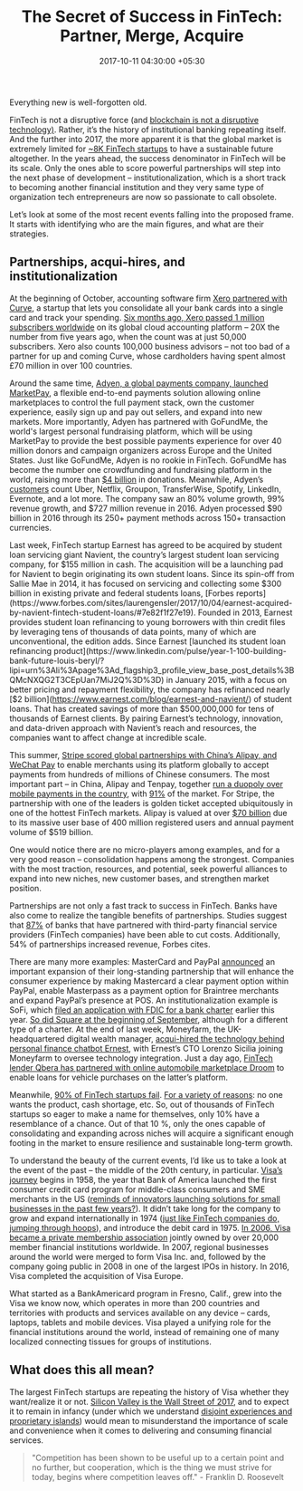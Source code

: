 ﻿---
title: 'The Secret of Success in FinTech: Partner, Merge, Acquire'
date: 2017-10-11 04:30:00 +05:30
tags:
- blockchain
- distributed ledger technology
- payments
- investments
- crowdfunding
- lending
- startups
- mobile payments
- online lending
- small business
Image: "/uploads/merger.jpeg"
Person: Elena Mesropyan
category:
- BankTech
- Retail Banking
- Payments
- Lending
- WealthTech
- Blockchain
Companies:
- Alipay
- Droom
- Earnest
- Evernote
- Groupon
- LinkedIn
- Masterpass
- Moneyfarm
- Navient
- Netflix
- Paypal
- Qbera
- SoFi
- Spotify
- Square
- TransferWise
- Uber
- WeChat
Markets:
- Asia
- US
- Europe
- North America
layout: post
---

Everything new is well-forgotten old.

FinTech is not a disruptive force (and [blockchain is not a disruptive technology)](https://letstalkpayments.com/45-plus-use-cases-for-blockchain-technology/). Rather, it’s the history of institutional banking repeating itself. And the further into 2017, the more apparent it is that the global market is extremely limited for [\~8K FinTech startups](https://medici.letstalkpayments.com/) to have a sustainable future altogether. In the years ahead, the success denominator in FinTech will be its scale. Only the ones able to score powerful partnerships will step into the next phase of development – institutionalization, which is a short track to becoming another financial institution and they very same type of organization tech entrepreneurs are now so passionate to call obsolete.

Let’s look at some of the most recent events falling into the proposed frame. It starts with identifying who are the main figures, and what are their strategies.

## Partnerships, acqui-hires, and institutionalization

At the beginning of October, accounting software firm [Xero partnered with Curve](https://techcrunch.com/2017/10/02/curve-accounting/), a startup that lets you consolidate all your bank cards into a single card and track your spending. [Six months ago, Xero passed 1 million subscribers worldwide](https://www.xero.com/blog/2017/03/thanks-a-million/) on its global cloud accounting platform – 20X the number from five years ago, when the count was at just 50,000 subscribers. Xero also counts 100,000 business advisors – not too bad of a partner for up and coming Curve, whose cardholders having spent almost £70 million in over 100 countries.

Around the same time, [Adyen, a global payments company, launched MarketPay](https://www.adyen.com/press-and-media/press-releases/press-release-detail/2017/adyen-simplifies-marketplace-payments-with-marketpay), a flexible end-to-end payments solution allowing online marketplaces to control the full payment stack, own the customer experience, easily sign up and pay out sellers, and expand into new markets. More importantly, Adyen has partnered with GoFundMe, the world's largest personal fundraising platform, which will be using MarketPay to provide the best possible payments experience for over 40 million donors and campaign organizers across Europe and the United States. Just like GoFundMe, Adyen is no rookie in FinTech. GoFundMe has become the number one crowdfunding and fundraising platform in the world, raising more than [$4 billion](https://www.adyen.com/press-and-media/press-releases/press-release-detail/2017/adyen-simplifies-marketplace-payments-with-marketpay) in donations. Meanwhile, Adyen’s [customers](https://www.adyen.com/customers) count Uber, Netflix, Groupon, TransferWise, Spotify, LinkedIn, Evernote, and a lot more. The company saw an 80% volume growth, 99% revenue growth, and $727 million revenue in 2016. Adyen processed $90 billion in 2016 through its 250\+ payment methods across 150\+ transaction currencies.

Last week, FinTech startup Earnest has agreed to be acquired by student loan servicing giant Navient, the country’s largest student loan servicing company, for $155 million in cash. The acquisition will be a launching pad for Navient to begin originating its own student loans. Since its spin-off from Sallie Mae in 2014, it has focused on servicing and collecting some $300 billion in existing private and federal students loans, [Forbes reports](https://www.forbes.com/sites/laurengensler/2017/10/04/earnest-acquired-by-navient-fintech-student-loans/#7e82f1f27e19). Founded in 2013, Earnest provides student loan refinancing to young borrowers with thin credit files by leveraging tens of thousands of data points, many of which are unconventional, the edition adds. Since Earnest [launched its student loan refinancing product](https://www.linkedin.com/pulse/year-1-100-building-bank-future-louis-beryl/?lipi=urn%3Ali%3Apage%3Ad_flagship3_profile_view_base_post_details%3BQMcNXQG2T3CEpUan7MiJ2Q%3D%3D) in January 2015, with a focus on better pricing and repayment flexibility, the company has refinanced nearly [$2 billion](https://www.earnest.com/blog/earnest-and-navient/) of student loans. That has created savings of more than $500,000,000 for tens of thousands of Earnest clients. By pairing Earnest’s technology, innovation, and data-driven approach with Navient’s reach and resources, the companies want to affect change at incredible scale.

This summer, [Stripe scored global partnerships with China’s Alipay, and WeChat Pay](https://www.cnbc.com/2017/07/09/stripe-strikes-global-partnerships-with-chinas-alipay-wechat-pay.html) to enable merchants using its platform globally to accept payments from hundreds of millions of Chinese consumers. The most important part – in China, Alipay and Tenpay, together [run a duopoly over mobile payments in the country](https://letstalkpayments.com/7k-fintech-startups-globally-will-fall-victim-to-consolidation-in-finserv/), with [91%](http://www.businessinsider.com/alipay-and-tenpay-give-up-transaction-data-in-china-2017-8) of the market. For Stripe, the partnership with one of the leaders is golden ticket accepted ubiquitously in one of the hottest FinTech markets. Alipay is valued at over [$70 billion](https://cointelegraph.com/news/pwc-fintech-startup-partnerships-key-to-banks-survival) due to its massive user base of 400 million registered users and annual payment volume of $519 billion.

One would notice there are no micro-players among examples, and for a very good reason – consolidation happens among the strongest. Companies with the most traction, resources, and potential, seek powerful alliances to expand into new niches, new customer bases, and strengthen market position.

Partnerships are not only a fast track to success in FinTech. Banks have also come to realize the tangible benefits of partnerships. Studies suggest that [87%](https://www.forbes.com/sites/forbesfinancecouncil/2017/02/13/is-2017-the-year-bank-fintech-partnerships-hit-productmarket-fit/2/#6e08e5cb112d) of banks that have partnered with third-party financial service providers (FinTech companies) have been able to cut costs. Additionally, 54% of partnerships increased revenue, Forbes cites.

There are many more examples: MasterCard and PayPal [announced](https://newsroom.mastercard.com/press-releases/paypal-and-mastercard-expand-partnership-to-benefit-consumers-merchants-and-financial-institutions/) an important expansion of their long-standing partnership that will enhance the consumer experience by making Mastercard a clear payment option within PayPal, enable Masterpass as a payment option for Braintree merchants and expand PayPal’s presence at POS. An institutionalization example is SoFi, which [filed an application with FDIC for a bank charter](https://www.housingwire.com/articles/40415-sofi-files-for-fdic-bank-charter) earlier this year. [So did Square at the beginning of September](https://techcrunch.com/2017/09/06/square-will-apply-for-an-industrial-loan-company-license-this-week/), although for a different type of a charter. At the end of last week, Moneyfarm, the UK-headquartered digital wealth manager, [acqui-hired the technology behind personal finance chatbot Ernest](https://techcrunch.com/2017/10/06/digital-wealth-manager-moneyfarm-acquires-tech-behind-fintech-chatbot-ernest/), with Ernest’s CTO Lorenzo Sicilia joining Moneyfarm to oversee technology integration. Just a day ago, [FinTech lender Qbera has partnered with online automobile marketplace Droom](http://economictimes.indiatimes.com/small-biz/startups/fintech-startup-qbera-join-partners-with-droom-to-enable-used-car-financing/articleshow/61003578.cms) to enable loans for vehicle purchases on the latter’s platform.

Meanwhile, [90% of FinTech startups fail](https://www.forbes.com/sites/neilpatel/2015/01/16/90-of-startups-will-fail-heres-what-you-need-to-know-about-the-10/#439b59b36679). [For a variety of reasons](https://letstalkpayments.com/traps-and-pitfalls-for-fintech-startups/): no one wants the product, cash shortage, etc. So, out of thousands of FinTech startups so eager to make a name for themselves, only 10% have a resemblance of a chance. Out of that 10 %, only the ones capable of consolidating and expanding across niches will acquire a significant enough footing in the market to ensure resilience and sustainable long-term growth.

To understand the beauty of the current events, I’d like us to take a look at the event of the past – the middle of the 20th century, in particular. [Visa’s journey](https://usa.visa.com/about-visa/our_business/history-of-visa.html) begins in 1958, the year that Bank of America launched the first consumer credit card program for middle-class consumers and SME merchants in the US ([reminds of innovators launching solutions for small businesses in the past few years?](https://letstalkpayments.com/interview-with-janet-zablock-head-global-small-business-visa/)). It didn’t take long for the company to grow and expand internationally in 1974 ([just like FinTech companies do, jumping through hoops](https://letstalkpayments.com/25-fintech-startups-that-expanded-globally-despite-regulations-other-problems/)), and introduce the debit card in 1975. [In 2006, Visa became a private membership association](https://www.creditcards.com/credit-card-news/history-of-visa-1273.php) jointly owned by over 20,000 member financial institutions worldwide. In 2007, regional businesses around the world were merged to form Visa Inc. and, followed by the company going public in 2008 in one of the largest IPOs in history. In 2016, Visa completed the acquisition of Visa Europe.

What started as a BankAmericard program in Fresno, Calif., grew into the Visa we know now, which operates in more than 200 countries and territories with products and services available on any device – cards, laptops, tablets and mobile devices. Visa played a unifying role for the financial institutions around the world, instead of remaining one of many localized connecting tissues for groups of institutions.

## What does this all mean?

The largest FinTech startups are repeating the history of Visa whether they want/realize it or not. [Silicon Valley is the Wall Street of 2017](https://techcrunch.com/2017/10/08/dear-silicon-valley-americas-fallen-out-of-love-with-you/), and to expect it to remain in infancy (under which we understand [disjoint experiences and proprietary islands](https://letstalkpayments.com/mobile-wallets-when-too-many-pays-wont-let-anyone-win/)) would mean to misunderstand the importance of scale and convenience when it comes to delivering and consuming financial services.

> "Competition has been shown to be useful up to a certain point and no further, but cooperation, which is the thing we must strive for today, begins where competition leaves off." - Franklin D. Roosevelt